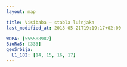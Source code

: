 ```yaml
---
layout: map

title: Visibaba – stabla lužnjaka
last_modified_at: 2018-05-21T19:19:17+02:00

WDPA: [555588982]
BioRaS: [333]
geoSrbija:
  L1_182: [14, 15, 16, 17]
---
```

